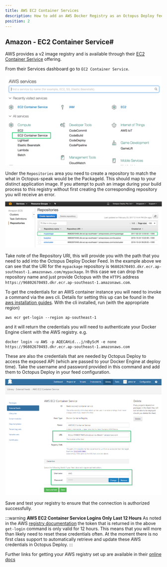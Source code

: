 ```yaml
---
title: AWS EC2 Container Services
description: How to add an AWS Docker Registry as an Octopus Deploy feed for use in Docker steps.
position: 2
---
```


## Amazon - EC2 Container Service#

AWS provides a v2 image registry and is available through their [EC2 Container Serivice](https://aws.amazon.com/ecs/) offering.

From their Services dashboard go to `EC2 Container Service`.

 ![AWS Services](aws-services.png)

Under the `Repositories` area you need to create a repository to match the what in Octopus-speak would be the PackageId. This should map to your distinct application image. If you attempt to push an image during your build process to this registry without first creating the corresponding repository you will receive an error.

![AWS Registries](aws-registries.png)

Take note of the Repository URI, this will provide you with the path that you need to add into the Octopus Deploy Docker Feed. In the example above we can see that the URI for the `mypackage` repository is `96802670493.dkr.ecr.ap-southeast-1.amazonaws.com/mypackage`. In this case we can drop the repository name and just provide Octopus with the `HTTPS` address `https://96802670493.dkr.ecr.ap-southeast-1.amazonaws.com`.

To get the credentials for an AWS container instance you will need to invoke a command via the aws cli. Details for setting this up can be found in the [aws installation guides](http://docs.aws.amazon.com/cli/latest/userguide/installing.html). With the cli installed, run (with the appropriate region)
```
aws ecr get-login --region ap-southeast-1
```
and it will return the credentials you will need to authenticate your Docker Engine client with the AWS registry. e.g.
```
docker login -u AWS -p AQECAHid...j/nByScM -e none https://96802670493.dkr.ecr.ap-southeast-1.amazonaws.com
```
These are also the credentials that are needed by Octopus Deploy to access the exposed API (which are passed to your Docker Engine at deploy time). Take the username and password provided in this command and add them to Octopus Deploy in your feed configuration.

![AWS EC2 Container Service Registry Feed](aws-feed.png)

Save and test your registry to ensure that the connection is authorized successfully.

:::warning
**AWS EC2 Container Service Logins Only Last 12 Hours**
As noted in the AWS [registry documentation](http://docs.aws.amazon.com/AmazonECR/latest/userguide/Registries.html) the token that is returned in the above `get-login` command is only valid for 12 hours. This means that you will more than likely need to reset these credentials often. At the moment there is no first class support to automatically  retrieve and update these AWS credentials in Octopus Deploy.
:::

Further links for getting your AWS registry set up are available in their [online docs](http://docs.aws.amazon.com/AmazonECR/latest/userguide/what-is-ecr.html)

